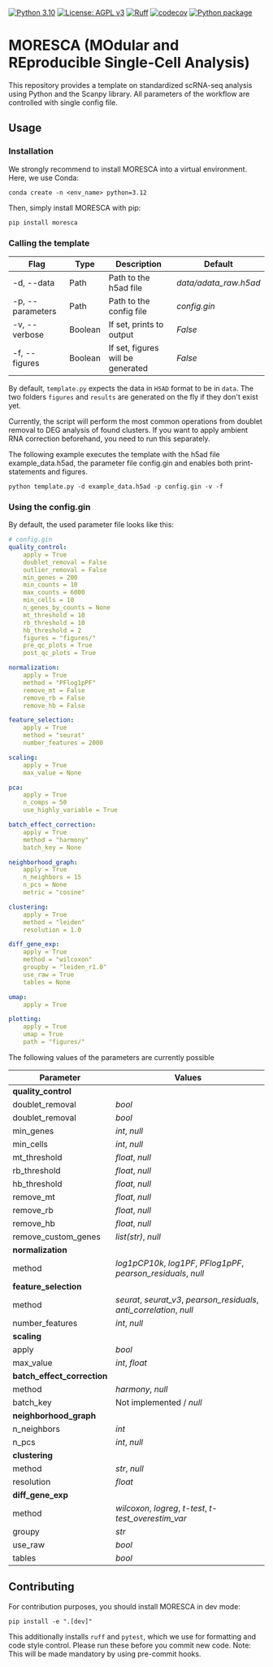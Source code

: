 
[![Python 3.10](https://img.shields.io/badge/python-3.10-blue.svg)](https://www.python.org/downloads/release/python-3109/)
[![License: AGPL v3](https://img.shields.io/badge/License-AGPL%20v3-blue.svg)](https://www.gnu.org/licenses/agpl-3.0)
[![Ruff](https://img.shields.io/endpoint?url=https://raw.githubusercontent.com/astral-sh/ruff/main/assets/badge/v2.json)](https://github.com/astral-sh/ruff)
[![codecov](https://codecov.io/gh/claassenlab/MORESCA/branch/main/graph/badge.svg?token=WHUCNFSPJF)](https://codecov.io/gh/claassenlab/MORESCA)
[![Python package](https://github.com/claassenlab/MORESCA/actions/workflows/python-package.yml/badge.svg)](https://github.com/claassenlab/MORESCA/actions/workflows/python-package.yml)


# MORESCA (MOdular and REproducible Single-Cell Analysis)

This repository provides a template  on standardized scRNA-seq analysis using Python and the Scanpy library. All parameters of the workflow are controlled with single config file.

## Usage

### Installation

We strongly recommend to install MORESCA into a virtual environment. Here, we use Conda:

    conda create -n <env_name> python=3.12

Then, simply install MORESCA with pip:

    pip install moresca


### Calling the template

| Flag | Type | Description | Default |
| - | -  | - | - |
| -d, --data | Path | Path to the h5ad file | *data/adata_raw.h5ad*
| -p, --parameters | Path | Path to the config file | *config.gin* |
| -v, --verbose | Boolean | If set, prints to output | *False* |
| -f, --figures | Boolean | If set, figures will be generated | *False* |

By default, ```template.py``` expects the data in ```H5AD``` format to be in ```data```. The two folders ```figures``` and ```results``` are generated on the fly if they don't exist yet.

Currently, the script will perform the most common operations from doublet removal to DEG analysis of found clusters. If you want to apply ambient RNA correction beforehand, you need to run this separately.

The following example executes the template with the h5ad file example_data.h5ad, the parameter file config.gin and enables both print-statements and figures.

```python template.py -d example_data.h5ad -p config.gin -v -f```


### Using the config.gin

By default, the used parameter file looks like this:

``` yml
# config.gin
quality_control:
    apply = True
    doublet_removal = False
    outlier_removal = False
    min_genes = 200
    min_counts = 10
    max_counts = 6000
    min_cells = 10
    n_genes_by_counts = None
    mt_threshold = 10
    rb_threshold = 10
    hb_threshold = 2
    figures = "figures/"
    pre_qc_plots = True
    post_qc_plots = True

normalization:
    apply = True
    method = "PFlog1pPF"
    remove_mt = False
    remove_rb = False
    remove_hb = False

feature_selection:
    apply = True
    method = "seurat"
    number_features = 2000

scaling:
    apply = True
    max_value = None

pca:
    apply = True
    n_comps = 50
    use_highly_variable = True

batch_effect_correction:
    apply = True
    method = "harmony"
    batch_key = None

neighborhood_graph:
    apply = True
    n_neighbors = 15
    n_pcs = None
    metric = "cosine"

clustering:
    apply = True
    method = "leiden"
    resolution = 1.0

diff_gene_exp:
    apply = True
    method = "wilcoxon"
    groupby = "leiden_r1.0"
    use_raw = True
    tables = None

umap:
    apply = True

plotting:
    apply = True
    umap = True
    path = "figures/"
  ```

The following values of the parameters are currently possible

| Parameter | Values
| - | -
| **quality_control**
| doublet_removal | *bool* |
| doublet_removal | *bool* |
| min_genes | *int*, *null* |
| min_cells| *int*, *null* |
| mt_threshold| *float*, *null* |
| rb_threshold| *float*, *null* |
| hb_threshold| *float*, *null* |
| remove_mt| *float*, *null* |
| remove_rb| *float*, *null* |
| remove_hb| *float*, *null* |
| remove_custom_genes| *list(str)*, *null* |
| **normalization**
| method| *log1pCP10k*, *log1PF*, *PFlog1pPF*, *pearson_residuals*, *null*|
| **feature_selection**
| method| *seurat*, *seurat_v3*, *pearson_residuals*, *anti_correlation*, *null*|
| number_features| *int*, *null* |
| **scaling**
| apply| *bool* |
| max_value| *int*, *float* |
| **batch_effect_correction**
| method| *harmony*, *null* |
| batch_key| Not implemented / *null* |
| **neighborhood_graph**
| n_neighbors| *int* |
| n_pcs| *int*, *null* |
| **clustering**
| method| *str*, *null* |
| resolution| *float*|
| **diff_gene_exp**
| method| *wilcoxon*, *logreg*, *t-test*, *t-test_overestim_var* |
| groupy| *str* |
| use_raw| *bool* |
| tables| *bool* |

## Contributing

For contribution purposes, you should install MORESCA in dev mode:

    pip install -e ".[dev]"

This additionally installs `ruff` and `pytest`, which we use for formatting and code style control. Please run these before you commit new code.
Note: This will be made mandatory by using pre-commit hooks.
